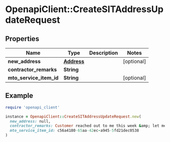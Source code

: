 # OpenapiClient::CreateSITAddressUpdateRequest

## Properties

| Name | Type | Description | Notes |
| ---- | ---- | ----------- | ----- |
| **new_address** | [**Address**](Address.md) |  | [optional] |
| **contractor_remarks** | **String** |  |  |
| **mto_service_item_id** | **String** |  | [optional] |

## Example

```ruby
require 'openapi_client'

instance = OpenapiClient::CreateSITAddressUpdateRequest.new(
  new_address: null,
  contractor_remarks: Customer reached out to me this week &amp; let me know they want to move closer to family.,
  mto_service_item_id: c56a4180-65aa-42ec-a945-5fd21dec0538
)
```

